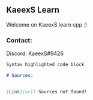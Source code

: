 ## KaeexS Learn

Welcome on KaeexS learn cpp :)

### Contact:

Discord: KaeexS#9426

```markdown
Syntax highlighted code block

# Sources:


[Link](url) Sources not found!
```
